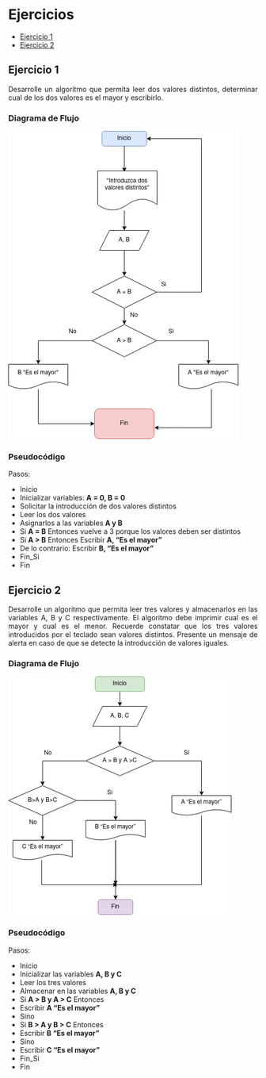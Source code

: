 <div align="justify">

# Ejercicios

- [Ejercicio 1](#ejercicio1)
- [Ejercicio 2](#ejercicio2)

## Ejercicio 1 <a name="ejercicio1"></a>

Desarrolle un algoritmo que permita leer dos valores distintos, determinar cual de los dos valores es el mayor y escribirlo.

### Diagrama de Flujo

<img src="images/Diagrama-flujo.drawio.png" />

### Pseudocódigo

Pasos:

 - Inicio
 - Inicializar variables: __A = 0, B = 0__
 - Solicitar la introducción de dos valores distintos
 - Leer los dos valores
 - Asignarlos a las variables __A y B__
 - Si __A = B__ Entonces vuelve a 3 porque los valores deben ser distintos
 - Si __A > B__ Entonces Escribir __A, “Es el mayor”__
 - De lo contrario: Escribir __B, “Es el mayor”__
 - Fin_Si
 - Fin

## Ejercicio 2 <a name="ejercicio2"></a>

Desarrolle un algoritmo que permita leer tres valores y almacenarlos en las variables A, B y C
respectivamente. El algoritmo debe imprimir cual es el mayor y cual es el menor. Recuerde constatar que
los tres valores introducidos por el teclado sean valores distintos. Presente un mensaje de alerta en caso de
que se detecte la introducción de valores iguales.

### Diagrama de Flujo

<img src="images/diagrama-flujo-ej2.drawio.png" />

### Pseudocódigo

Pasos:

 - Inicio
 - Inicializar las variables __A, B y C__
 - Leer los tres valores
 - Almacenar en las variables __A, B y C__
 - Si __A > B y A > C__ Entonces
 - Escribir __A “Es el mayor”__
 - Sino
 - Si __B > A y B > C__ Entonces
 - Escribir __B “Es el mayor”__
 - Sino
 - Escribir __C “Es el mayor”__
 - Fin_Si
 - Fin

</div>
